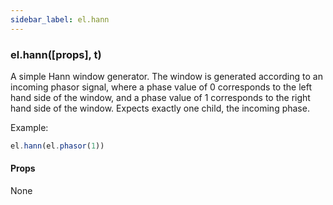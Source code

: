 ```yaml
---
sidebar_label: el.hann
---
```


### el.hann([props], t)

A simple Hann window generator. The window is generated according to an incoming phasor
signal, where a phase value of 0 corresponds to the left hand side of the window, and a
phase value of 1 corresponds to the right hand side of the window. Expects exactly one child,
the incoming phase.

Example:
```js
el.hann(el.phasor(1))
```

#### Props

None
